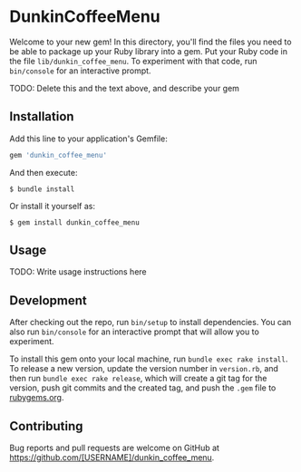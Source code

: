 # DunkinCoffeeMenu

Welcome to your new gem! In this directory, you'll find the files you need to be able to package up your Ruby library into a gem. Put your Ruby code in the file `lib/dunkin_coffee_menu`. To experiment with that code, run `bin/console` for an interactive prompt.

TODO: Delete this and the text above, and describe your gem

## Installation

Add this line to your application's Gemfile:

```ruby
gem 'dunkin_coffee_menu'
```

And then execute:

    $ bundle install

Or install it yourself as:

    $ gem install dunkin_coffee_menu

## Usage

TODO: Write usage instructions here

## Development

After checking out the repo, run `bin/setup` to install dependencies. You can also run `bin/console` for an interactive prompt that will allow you to experiment.

To install this gem onto your local machine, run `bundle exec rake install`. To release a new version, update the version number in `version.rb`, and then run `bundle exec rake release`, which will create a git tag for the version, push git commits and the created tag, and push the `.gem` file to [rubygems.org](https://rubygems.org).

## Contributing

Bug reports and pull requests are welcome on GitHub at https://github.com/[USERNAME]/dunkin_coffee_menu.
